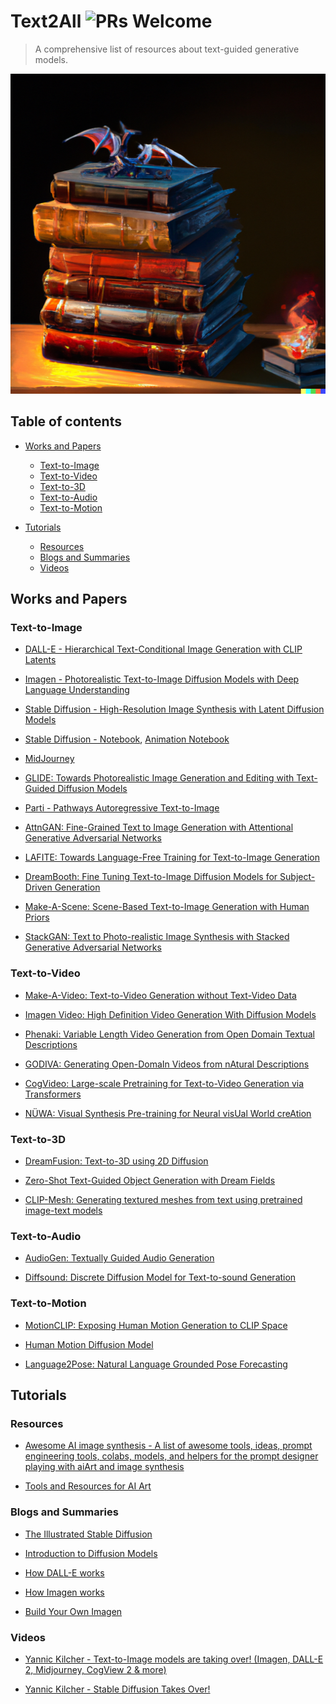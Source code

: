 # Text2All    ![PRs Welcome](https://img.shields.io/badge/PRs-welcome-brightgreen.svg?style=flat-square)
<!-- ![](https://img.shields.io/github/stars/AvrahamRaviv?affiliations=OWNER&color=YellowGreen&label=Stars&logo=StarsC&logoColor=StarsC&style=social) -->

> A comprehensive list of resources about text-guided generative models.
<p align="center">
<img src="https://github.com/AvrahamRaviv/Text2All/blob/main/TextToAll.png" width="512" height="512">
</p>

## Table of contents
- [Works and Papers](#works-and-papers)
  - [Text-to-Image](#text-to-image)
  - [Text-to-Video](#text-to-video)
  - [Text-to-3D](#text-to-3d)
  - [Text-to-Audio](#text-to-audio)
  - [Text-to-Motion](#text-to-motion)

- [Tutorials](#tutorials)
  - [Resources](#resources)
  - [Blogs and Summaries](#blogs-and-summaries)
  - [Videos](#videos)

## Works and Papers

### Text-to-Image
- [DALL-E - Hierarchical Text-Conditional Image Generation with CLIP Latents](https://openai.com/dall-e-2/)

- [Imagen - Photorealistic Text-to-Image Diffusion Models with Deep Language Understanding](https://imagen.research.google/)

- [Stable Diffusion - High-Resolution Image Synthesis with Latent Diffusion Models](https://github.com/CompVis/stable-diffusion)

- [Stable Diffusion - Notebook](https://colab.research.google.com/github/deforum/stable-diffusion/blob/main/Deforum_Stable_Diffusion.ipynb?fbclid=IwAR23pz-LB_UcXOE1vBGIf6niGL86CHlISFhr4kfqYA-qUJR_m0EVfWOpg5Y), [Animation Notebook](https://colab.research.google.com/gist/costiash/d9421a1d4c0c66f8fb1d0f107b0c0bcb/stable-diffusion-animation-demo.ipynb?fbclid=IwAR23gmrl-TRW37PRxWTYlrixdy8DA3woxEpmaE62OzsZ48-dx7raraD7UAY)

- [MidJourney](https://www.midjourney.com/home/)

- [GLIDE: Towards Photorealistic Image Generation and Editing with Text-Guided Diffusion Models](https://github.com/openai/glide-text2im)

- [Parti - Pathways Autoregressive Text-to-Image](https://parti.research.google/)

- [AttnGAN: Fine-Grained Text to Image Generation with Attentional Generative Adversarial Networks](https://github.com/taoxugit/AttnGAN)

- [LAFITE: Towards Language-Free Training for Text-to-Image Generation](https://github.com/drboog/Lafite)

- [DreamBooth: Fine Tuning Text-to-Image Diffusion Models for Subject-Driven Generation](https://dreambooth.github.io/)

- [Make-A-Scene: Scene-Based Text-to-Image Generation with Human Priors](https://arxiv.org/abs/2203.13131)

- [StackGAN: Text to Photo-realistic Image Synthesis with Stacked Generative Adversarial Networks](https://github.com/hanzhanggit/StackGAN)

### Text-to-Video
- [Make-A-Video: Text-to-Video Generation without Text-Video Data](https://makeavideo.studio/)

- [Imagen Video: High Definition Video Generation With Diffusion Models](https://imagen.research.google/video/)

- [Phenaki: Variable Length Video Generation from Open Domain Textual Descriptions](https://phenaki.video/?fbclid=IwAR2PPsn9kT7WGbOaTrr-Fi7UBVBWd8-BZzX3bLFT9B_WISO9LBGq8mBIl6M)

- [GODIVA: Generating Open-DomaIn Videos from nAtural Descriptions](https://arxiv.org/pdf/2104.14806v1.pdf)

- [CogVideo: Large-scale Pretraining for Text-to-Video Generation via Transformers](https://github.com/THUDM/CogVideo)

- [NÜWA: Visual Synthesis Pre-training for Neural visUal World creAtion](https://github.com/microsoft/NUWA)

### Text-to-3D
- [DreamFusion: Text-to-3D using 2D Diffusion](https://dreamfusionpaper.github.io/)

- [Zero-Shot Text-Guided Object Generation with Dream Fields](https://ajayj.com/dreamfields)

- [CLIP-Mesh: Generating textured meshes from text using pretrained image-text models](https://www.nasir.lol/clipmesh)

### Text-to-Audio
- [AudioGen: Textually Guided Audio Generation](https://felixkreuk.github.io/text2audio_arxiv_samples/)

- [Diffsound: Discrete Diffusion Model for Text-to-sound Generation](http://dongchaoyang.top/text-to-sound-synthesis-demo/)

### Text-to-Motion
- [MotionCLIP: Exposing Human Motion Generation to CLIP Space](https://guytevet.github.io/motionclip-page/)

- [Human Motion Diffusion Model](https://guytevet.github.io/mdm-page/)

- [Language2Pose: Natural Language Grounded Pose Forecasting](https://arxiv.org/abs/1907.01108)

## Tutorials

### Resources

- [Awesome AI image synthesis - A list of awesome tools, ideas, prompt engineering tools, colabs, models, and helpers for the prompt designer playing with aiArt and image synthesis](https://github.com/altryne/awesome-ai-art-image-synthesis)

- [Tools and Resources for AI Art](https://pharmapsychotic.com/tools.html)

### Blogs and Summaries

- [The Illustrated Stable Diffusion](https://jalammar.github.io/illustrated-stable-diffusion/)

- [Introduction to Diffusion Models](https://www.assemblyai.com/blog/diffusion-models-for-machine-learning-introduction/)

- [How DALL-E works](https://www.assemblyai.com/blog/how-dall-e-2-actually-works/)

- [How Imagen works](https://www.assemblyai.com/blog/how-imagen-actually-works/)

- [Build Your Own Imagen](https://www.assemblyai.com/blog/minimagen-build-your-own-imagen-text-to-image-model/)

### Videos

- [Yannic Kilcher - Text-to-Image models are taking over! (Imagen, DALL-E 2, Midjourney, CogView 2 & more)](https://www.youtube.com/watch?v=af6WPqvzjjk&ab_channel=YannicKilcher)

- [Yannic Kilcher - Stable Diffusion Takes Over!](https://www.youtube.com/watch?v=xbxe-x6wvRw&ab_channel=YannicKilcher)
